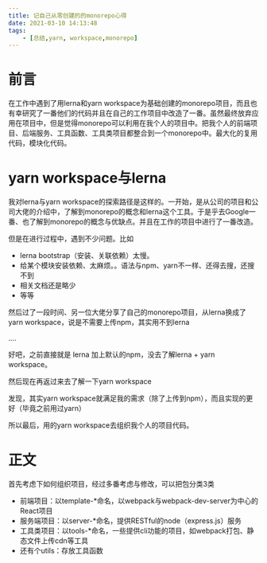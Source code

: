 ```yaml
---
title: 记自己从零创建的的monorepo心得
date: 2021-03-10 14:13:48
tags: 
    - [总结,yarn, workspace,monorepo]
---
```


# 前言

在工作中遇到了用lerna和yarn workspace为基础创建的monorepo项目，而且也有幸研究了一番他们的代码并且在自己的工作项目中改造了一番。虽然最终放弃应用在项目中，但是觉得monorepo可以利用在我个人的项目中。把我个人的前端项目、后端服务、工具函数、工具类项目都整合到一个monorepo中。最大化的复用代码，模块化代码。

# yarn workspace与lerna

我对lerna与yarn workspace的探索路径是这样的。一开始，是从公司的项目和公司大佬的介绍中，了解到monorepo的概念和lerna这个工具。于是乎去Google一番、也了解到monorepo的概念与优缺点。并且在工作的项目中进行了一番改造。

但是在进行过程中，遇到不少问题。比如

* lerna bootstrap（安装、关联依赖）太慢。
* 给某个模块安装依赖、太麻烦。。语法与npm、yarn不一样、还得去搜，还搜不到
* 相关文档还是略少
* 等等

然后过了一段时间、另一位大佬分享了自己的monorepo项目，从lerna换成了yarn workspace，说是不需要上传npm，其实用不到lerna

....

好吧，之前直接就是 lerna 加上默认的npm，没去了解lerna + yarn workspace。

然后现在再返过来去了解一下yarn workspace

发现，其实yarn workspace就满足我的需求（除了上传到npm），而且实现的更好（毕竟之前用过yarn）

所以最后，用的yarn workspace去组织我个人的项目代码。

# 正文

首先考虑下如何组织项目，经过多番考虑与修改，可以把包分类3类

* 前端项目：以template-\*命名，以webpack与webpack-dev-server为中心的React项目
* 服务端项目：以server-\*命名，提供RESTful的node（express.js）服务
* 工具类项目：以tools-\*命名，一些提供cli功能的项目，如webpack打包、静态文件上传cdn等工具
* 还有个utils：存放工具函数





